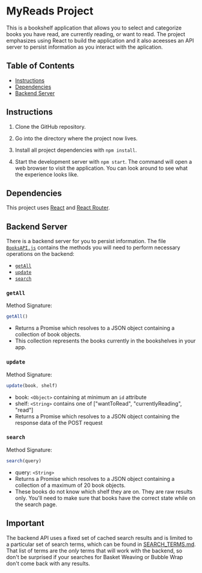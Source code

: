 # MyReads Project

This is a bookshelf application that allows you to select and categorize books you have read, are currently reading, or want to read. The project emphasizes using React to build the application and it also aceesses an API server to persist information as you interact with the aplication.

## Table of Contents

* [Instructions](#instructions)
* [Dependencies](#dependencies)
* [Backend Server](#backend-server)

## Instructions

1. Clone the GitHub repository.

2. Go into the directory where the project now lives.

3. Install all project dependencies with `npm install`.

4. Start the development server with `npm start`. The command will open a web browser to visit the application. You can look around to see what the experience looks like.

## Dependencies

This project uses [React](https://reactjs.org/) and [React Router](https://reacttraining.com/react-router/).

## Backend Server

There is a backend server for you to persist information. The file [`BooksAPI.js`](src/BooksAPI.js) contains the methods you will need to perform necessary operations on the backend:

* [`getAll`](#getall)
* [`update`](#update)
* [`search`](#search)

### `getAll`

Method Signature:

```js
getAll()
```

* Returns a Promise which resolves to a JSON object containing a collection of book objects.
* This collection represents the books currently in the bookshelves in your app.

### `update`

Method Signature:

```js
update(book, shelf)
```

* book: `<Object>` containing at minimum an `id` attribute
* shelf: `<String>` contains one of ["wantToRead", "currentlyReading", "read"]
* Returns a Promise which resolves to a JSON object containing the response data of the POST request

### `search`

Method Signature:

```js
search(query)
```

* query: `<String>`
* Returns a Promise which resolves to a JSON object containing a collection of a maximum of 20 book objects.
* These books do not know which shelf they are on. They are raw results only. You'll need to make sure that books have the correct state while on the search page.

## Important
The backend API uses a fixed set of cached search results and is limited to a particular set of search terms, which can be found in [SEARCH_TERMS.md](SEARCH_TERMS.md). That list of terms are the _only_ terms that will work with the backend, so don't be surprised if your searches for Basket Weaving or Bubble Wrap don't come back with any results.
